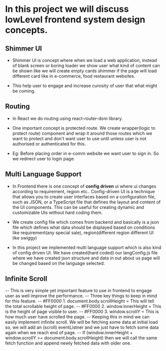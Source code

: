 # In this project we will discuss lowLevel frontend system design concepts.

## Shimmer UI

- Shimmer UI is concept where when we load a web application, instead of blank screen or boring loader we show user what kind of content can be shown like we will create empty cards shimmer if the page will load different card like in e-commerce, food restaurant websites.

- This help user to engage and increase curosity of user that what might be coming.

## Routing

- In React we do routing using react-router-dom library.

- One important concept is protected route. We create wrapper(logic to protect route) component and wrap it around those routes which we want to protect and don't want user to use until unless user is not authorised or authenticated for this.

- Eg: Before placing order in e-comm website we want user to sign in. So we redirect user to login page.

## Multi Language Support

- In Frontend there is one concept of **config driven** ui where ui changes according to requirement, region etc.. Config-driven UI is a technique that allows you to create user interfaces based on a configuration file, such as JSON, or a TypeScript file that defines the layout and content of the UI components. This can be useful for creating dynamic and customizable UIs without hard coding them.

- We create config file which comes from backend and basically is a json file which defines what data should be displayed based on conditions like requirement(any special sale), region(different region different UI like swiggy)

- In this project we implemented multi language support which is also kind of config driven UI. We have created(hard coded) our langConfig.js file where we have created json structure and data in out about us page will be changed based on the language selected.

## Infinite Scroll

-- This is very simple yet important feature to use in frontend to engage user as well improve the performance.
-- Three key things to keep in mind for this feature.
-- #FF0000 1. document.body.scrollHeight = This will tell the total scrollable height of page.
-- #FF0000 2. window.innerHeight = This is the height of page visible to user.
-- #FF0000 3. window.scrollY = This is how much user have scrolled the page.
-- Keeping this in mind we can easily implement infinite scroll. We will be fetching some data at initial load so, we will add an (scroll) eventListner and we just have to fetch some data again when we reach end of page.
-- If (window.innerHeight + window.scrollY >= document.body.scrollHeight) then we will call the same fetch function and append newly fetched data with older one.
